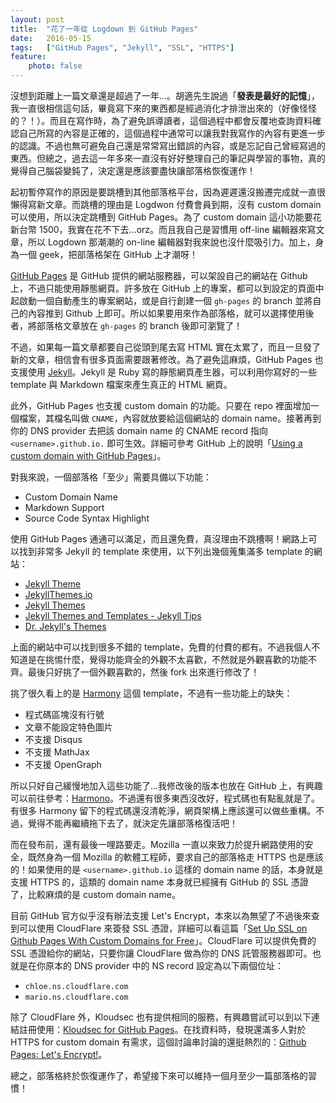 ```yaml
---
layout: post
title:  "花了一年從 Logdown 到 GitHub Pages"
date:   2016-05-15
tags:   ["GitHub Pages", "Jekyll", "SSL", "HTTPS"]
feature:
    photo: false 
---
```


沒想到距離上一篇文章還是超過了一年...。胡適先生說過「**發表是最好的記憶**」，我一直很相信這句話，畢竟寫下來的東西都是經過消化才排泄出來的（好像怪怪的？！）。而且在寫作時，為了避免誤導讀者，這個過程中都會反覆地查詢資料確認自己所寫的內容是正確的，這個過程中通常可以讓我對我寫作的內容有更進一步的認識。不過也無可避免自己還是常常寫出錯誤的內容，或是忘記自己曾經寫過的東西。但總之，過去這一年多來一直沒有好好整理自己的筆記與學習的事物，真的覺得自己腦袋變鈍了，決定還是應該要盡快讓部落格恢復運作！

起初暫停寫作的原因是要跳槽到其他部落格平台，因為遲遲還沒搬遷完成就一直很懶得寫新文章。而跳槽的理由是 Logdwon 付費會員到期，沒有 custom domain 可以使用，所以決定跳槽到 GitHub Pages。為了 custom domain 這小功能要花新台幣 1500，我實在花不下去...orz。而且我自己是習慣用 off-line 編輯器來寫文章，所以 Logdown 那潮潮的 on-line 編輯器對我來說也沒什麼吸引力。加上，身為一個 geek，把部落格架在 GitHub 上才潮呀！

[GitHub Pages](https://pages.github.com/) 是 GitHub 提供的網站服務器，可以架設自己的網站在 Github 上，不過只能使用靜態網頁。許多放在 GitHub 上的專案，都可以到設定的頁面中起啟動一個自動產生的專案網站，或是自行創建一個 `gh-pages` 的 branch 並將自己的內容推到 Github 上即可。所以如果要用來作為部落格，就可以選擇使用後者，將部落格文章放在 `gh-pages` 的 branch 後即可瀏覽了！

不過，如果每一篇文章都要自己從頭到尾去寫 HTML 實在太累了，而且一旦發了新的文章，相信會有很多頁面需要跟著修改。為了避免這麻煩，GitHub Pages 也支援使用 [Jekyll](https://jekyllrb.com/)。Jekyll 是 Ruby 寫的靜態網頁產生器，可以利用你寫好的一些 template 與 Markdown 檔案來產生真正的 HTML 網頁。

此外，GitHub Pages 也支援 custom domain 的功能。只要在 repo 裡面增加一個檔案，其檔名叫做 `CNAME`，內容就放要給這個網站的 domain name。接著再到你的 DNS provider 去把該 domain name 的 CNAME record 指向 `<username>.github.io.` 即可生效。詳細可參考 GitHub 上的說明「[Using a custom domain with GitHub Pages](https://help.github.com/articles/using-a-custom-domain-with-github-pages/)」。

對我來說，一個部落格「至少」需要具備以下功能：

- Custom Domain Name
- Markdown Support
- Source Code Syntax Highlight

使用 GitHub Pages 通通可以滿足，而且還免費，真沒理由不跳槽啊！網路上可以找到非常多 Jekyll 的 template 來使用，以下列出幾個蒐集滿多 template 的網站：

- [Jekyll Theme](http://jekyllthemes.org/)
- [JekyllThemes.io](http://jekyllthemes.io/)
- [Jekyll Themes](http://themes.jekyllrc.org/)
- [Jekyll Themes and Templates - Jekyll Tips](http://jekyll.tips/templates/)
- [Dr. Jekyll's Themes](https://drjekyllthemes.github.io/)

上面的網站中可以找到很多不錯的 template，免費的付費的都有。不過我個人不知道是在挑惕什麼，覺得功能齊全的外觀不太喜歡，不然就是外觀喜歡的功能不齊。最後只好挑了一個外觀喜歡的，然後 fork 出來進行修改了！

挑了很久看上的是 [Harmony](https://github.com/gayanvirajith/harmony) 這個 template，不過有一些功能上的缺失：

- 程式碼區塊沒有行號
- 文章不能設定特色圖片
- 不支援 Disqus
- 不支援 MathJax
- 不支援 OpenGraph

所以只好自己緩慢地加入這些功能了...我修改後的版本也放在 GitHub 上，有興趣可以前往參考：[Harmono](https://github.com/KuoE0/harmono)。不過還有很多東西沒改好，程式碼也有點亂就是了。有很多 Harmony 留下的程式碼還沒清乾淨，網頁架構上應該還可以做些重構。不過，覺得不能再繼續拖下去了，就決定先讓部落格復活吧！

而在發布前，還有最後一哩路要走。Mozilla 一直以來致力於提升網路使用的安全，既然身為一個 Mozilla 的軟體工程師，要求自己的部落格走 HTTPS 也是應該的！如果使用的是 `<username>.github.io` 這樣的 domain name 的話，本身就是支援 HTTPS 的，這類的 domain name 本身就已經擁有 GitHub 的 SSL 憑證了，比較麻煩的是 custom domain name。

目前 GitHub 官方似乎沒有辦法支援 Let's Encrypt，本來以為無望了不過後來查到可以使用 CloudFlare 來簽發 SSL 憑證，詳細可以看這篇「[Set Up SSL on Github Pages With Custom Domains for Free](https://sheharyar.me/blog/free-ssl-for-github-pages-with-custom-domains/)」。CloudFlare 可以提供免費的 SSL 憑證給你的網站，只要你讓 CloudFlare 做為你的 DNS 託管服務器即可。也就是在你原本的 DNS provider 中的 NS record 設定為以下兩個位址：

- `chloe.ns.cloudflare.com`
- `mario.ns.cloudflare.com`

除了 CloudFlare 外，Kloudsec 也有提供相同的服務，有興趣嘗試可以到以下連結註冊使用：[Kloudsec for GitHub Pages](https://kloudsec.com/github-pages/new)。在找資料時，發現還滿多人對於 HTTPS for custom domain 有需求，這個討論串討論的還挺熱烈的：[Github Pages: Let's Encrypt!](https://gist.github.com/coolaj86/e07d42f5961c68fc1fc8)。

總之，部落格終於恢復運作了，希望接下來可以維持一個月至少一篇部落格的習慣！

